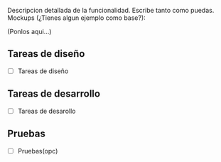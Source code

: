 Descripcion detallada de la funcionalidad. Escribe tanto como puedas.
Mockups (¿Tienes algun ejemplo como base?):

(Ponlos aqui...)

## Tareas de diseño

* [ ]  Tareas de diseño

## Tareas de desarrollo

* [ ]  Tareas de desarollo

## Pruebas

* [ ]  Pruebas(opc)
